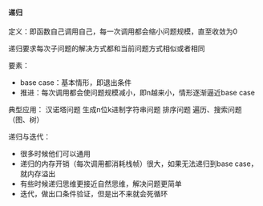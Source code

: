 #### 递归

定义：即函数自己调用自己，每一次调用都会缩小问题规模，直至收敛为0

递归要求每次子问题的解决方式都和当前问题方式相似或者相同

要素：
   - base case：基本情形，即退出条件
   - 推进：每次调用都会使问题规模减小，即n越来小，情形逐渐逼近base case
   
 典型应用：
    汉诺塔问题
    生成n位k进制字符串问题
    排序问题
    遍历、搜索问题（图、树）     

递归与迭代：
   - 很多时候他们可以通用
   - 递归的内存开销（每次调用都消耗栈帧）很大，如果无法递归到base case，就内存溢出
   - 有些时候递归思维更接近自然思维，解决问题更简单
   - 迭代，做出口条件验证，但是出不来就会死循环 
   
